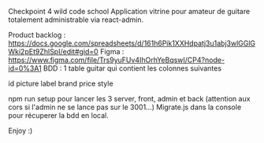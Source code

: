 Checkpoint 4 wild code school
Application vitrine pour amateur de guitare totalement administrable via react-admin.

Product backlog : https://docs.google.com/spreadsheets/d/161h6Pik1XXHdpatj3u1abj3wlGGlGWki2pEt9ZhlSpI/edit#gid=0
Figma : https://www.figma.com/file/Trs9yuFUv4IhOrhYeBqswI/CP4?node-id=0%3A1
BDD : 1 table guitar qui contient les colonnes suivantes

id
picture
label
brand
price
style

npm run setup pour lancer les 3 server,
front, admin et back (attention aux cors si l'admin ne se lance pas sur le 3001...)
Migrate.js dans la console pour récuperer la bdd en local.

Enjoy :)
